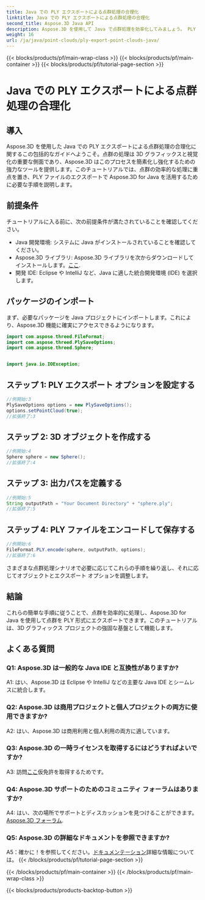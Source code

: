 ```yaml
---
title: Java での PLY エクスポートによる点群処理の合理化
linktitle: Java での PLY エクスポートによる点群処理の合理化
second_title: Aspose.3D Java API
description: Aspose.3D を使用して Java で点群処理を効率化してみましょう。 PLY ファイルを簡単にエクスポートする方法を学びましょう。ステップバイステップのガイドを使用して、3D グラフィックス プロジェクトを強化します。
weight: 16
url: /ja/java/point-clouds/ply-export-point-clouds-java/
---
```


{{< blocks/products/pf/main-wrap-class >}}
{{< blocks/products/pf/main-container >}}
{{< blocks/products/pf/tutorial-page-section >}}

# Java での PLY エクスポートによる点群処理の合理化

## 導入

Aspose.3D を使用した Java での PLY エクスポートによる点群処理の合理化に関するこの包括的なガイドへようこそ。点群の処理は 3D グラフィックスと視覚化の重要な側面であり、Aspose.3D はこのプロセスを簡素化し強化するための強力なツールを提供します。このチュートリアルでは、点群の効率的な処理に重点を置き、PLY ファイルのエクスポートで Aspose.3D for Java を活用するために必要な手順を説明します。

## 前提条件

チュートリアルに入る前に、次の前提条件が満たされていることを確認してください。

- Java 開発環境: システムに Java がインストールされていることを確認してください。
-  Aspose.3D ライブラリ: Aspose.3D ライブラリを次からダウンロードしてインストールします。[ここ](https://releases.aspose.com/3d/java/).
- 開発 IDE: Eclipse や IntelliJ など、Java に適した統合開発環境 (IDE) を選択します。

## パッケージのインポート

まず、必要なパッケージを Java プロジェクトにインポートします。これにより、Aspose.3D 機能に確実にアクセスできるようになります。

```java
import com.aspose.threed.FileFormat;
import com.aspose.threed.PlySaveOptions;
import com.aspose.threed.Sphere;


import java.io.IOException;
```

## ステップ 1: PLY エクスポート オプションを設定する

```java
//例開始:3
PlySaveOptions options = new PlySaveOptions();
options.setPointCloud(true);
//拡張終了:3
```

## ステップ 2: 3D オブジェクトを作成する

```java
//例開始:4
Sphere sphere = new Sphere();
//拡張終了:4
```

## ステップ 3: 出力パスを定義する

```java
//例開始:5
String outputPath = "Your Document Directory" + "sphere.ply";
//拡張終了:5
```

## ステップ 4: PLY ファイルをエンコードして保存する

```java
//例開始:6
FileFormat.PLY.encode(sphere, outputPath, options);
//拡張終了:6
```

さまざまな点群処理シナリオで必要に応じてこれらの手順を繰り返し、それに応じてオブジェクトとエクスポート オプションを調整します。

## 結論

これらの簡単な手順に従うことで、点群を効率的に処理し、Aspose.3D for Java を使用して点群を PLY 形式にエクスポートできます。このチュートリアルは、3D グラフィックス プロジェクトの強固な基盤として機能します。

## よくある質問

### Q1: Aspose.3D は一般的な Java IDE と互換性がありますか?

A1: はい、Aspose.3D は Eclipse や IntelliJ などの主要な Java IDE とシームレスに統合します。

### Q2: Aspose.3D は商用プロジェクトと個人プロジェクトの両方に使用できますか?

A2: はい、Aspose.3D は商用利用と個人利用の両方に適しています。

### Q3: Aspose.3D の一時ライセンスを取得するにはどうすればよいですか?

 A3: 訪問[ここ](https://purchase.aspose.com/temporary-license/)仮免許を取得するためです。

### Q4: Aspose.3D サポートのためのコミュニティ フォーラムはありますか?

 A4: はい、次の場所でサポートとディスカッションを見つけることができます。[Aspose.3D フォーラム](https://forum.aspose.com/c/3d/18).

### Q5: Aspose.3D の詳細なドキュメントを参照できますか?

 A5：確かに！を参照してください。[ドキュメンテーション](https://reference.aspose.com/3d/java/)詳細な情報については。
{{< /blocks/products/pf/tutorial-page-section >}}

{{< /blocks/products/pf/main-container >}}
{{< /blocks/products/pf/main-wrap-class >}}

{{< blocks/products/products-backtop-button >}}

